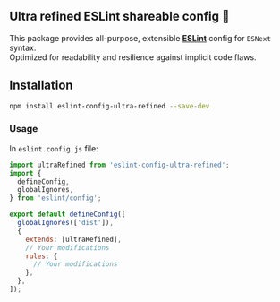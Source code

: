 Ultra refined ESLint shareable config 📜
---
This package provides all-purpose, extensible **[ESLint](https://eslint.org/)** config for `ESNext` syntax.  
Optimized for readability and resilience against implicit code flaws.

## Installation

```bash
npm install eslint-config-ultra-refined --save-dev
```

### Usage

In `eslint.config.js` file:

```javascript
import ultraRefined from 'eslint-config-ultra-refined';
import {
  defineConfig,
  globalIgnores,
} from 'eslint/config';

export default defineConfig([
  globalIgnores(['dist']),
  {
    extends: [ultraRefined],
    // Your modifications
    rules: {
      // Your modifications
    },
  },
]);
```
